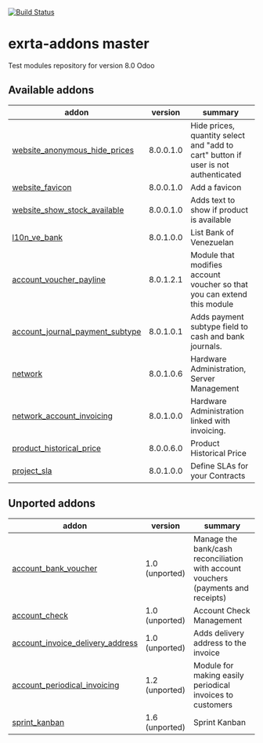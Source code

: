[![Build Status](https://travis-ci.org/lertech/extra-addons.svg)](https://travis-ci.org/lertech/extra-addons)

# exrta-addons master

Test modules repository for version 8.0 Odoo


[//]: # (addons)
Available addons
----------------
addon | version | summary
--- | --- | ---
[website_anonymous_hide_prices](website_anonymous_hide_prices/) | 8.0.0.1.0 | Hide prices, quantity select and "add to cart" button if user is not authenticated
[website_favicon](website_favicon/) | 8.0.0.1.0 | Add a favicon
[website_show_stock_available](website_show_stock_available/) | 8.0.0.1.0 |  Adds text to show if product is available
[l10n_ve_bank](l10n_ve_bank/) | 8.0.1.0.0 |  List Bank of Venezuelan
[account_voucher_payline](account_voucher_payline/) | 8.0.1.2.1 |  Module that modifies account voucher so that you can extend this module
[account_journal_payment_subtype](account_journal_payment_subtype/) | 8.0.1.0.1 |  Adds payment subtype field to cash and bank journals.
[network](network/) | 8.0.1.0.6 |  Hardware Administration, Server Management
[network_account_invoicing](network_account_invoicing/) | 8.0.1.0.0 |  Hardware Administration linked with invoicing.
[product_historical_price](product_historical_price/) | 8.0.0.6.0 |  Product Historical Price
[project_sla](project_sla/) | 8.0.1.0.0 |  Define SLAs for your Contracts

Unported addons
---------------
addon | version | summary
--- | --- | ---
[account_bank_voucher](account_bank_voucher/) | 1.0 (unported) | Manage the bank/cash reconciliation with account vouchers (payments and receipts)
[account_check](account_check/) | 1.0 (unported) | Account Check Management
[account_invoice_delivery_address](account_invoice_delivery_address/) | 1.0 (unported) | Adds delivery address to the invoice
[account_periodical_invoicing](account_periodical_invoicing/) | 1.2 (unported) | Module for making easily periodical invoices to customers
[sprint_kanban](sprint_kanban/) | 1.6 (unported) | Sprint Kanban

[//]: # (end addons)
